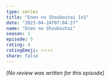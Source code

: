 ```yaml
---
type: series
title: "Enen no Shouboutai 1x5"
date: "2023-04-24T07:04:27"
name: "Enen no Shouboutai"
season: 1
episode: 5
rating: 4
ratingEmoji: ⭐️⭐️⭐️⭐️
share: false
---
```


*[No review was written for this episode]*
